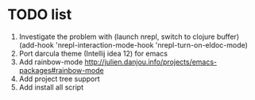 # TODO list
1. Investigate the problem with (launch nrepl, switch to clojure buffer)
   (add-hook 'nrepl-interaction-mode-hook
	   'nrepl-turn-on-eldoc-mode)
2. Port darcula theme (Intellij idea 12) for emacs
3. Add rainbow-mode http://julien.danjou.info/projects/emacs-packages#rainbow-mode
4. Add project tree support
5. Add install all script





